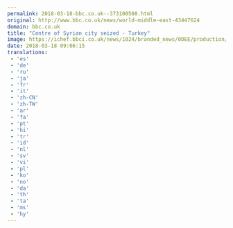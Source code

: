 ```yaml
---
permalink: 2018-03-18-bbc.co.uk--373100508.html
original: http://www.bbc.co.uk/news/world-middle-east-43447624
domain: bbc.co.uk
title: "Centre of Syrian city seized - Turkey"
image: https://ichef.bbci.co.uk/news/1024/branded_news/0DEE/production/_100466530_mediaitem100466527.jpg
date: 2018-03-18 09:06:15
translations: 
 - 'es'
 - 'de'
 - 'ru'
 - 'ja'
 - 'fr'
 - 'it'
 - 'zh-CN'
 - 'zh-TW'
 - 'ar'
 - 'fa'
 - 'pt'
 - 'hi'
 - 'tr'
 - 'id'
 - 'nl'
 - 'sv'
 - 'vi'
 - 'pl'
 - 'ko'
 - 'no'
 - 'da'
 - 'th'
 - 'ta'
 - 'ms'
 - 'hy'
---
```



